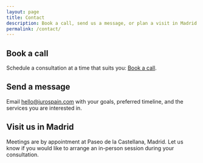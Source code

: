 ```yaml
---
layout: page
title: Contact
description: Book a call, send us a message, or plan a visit in Madrid.
permalink: /contact/
---
```


## Book a call

Schedule a consultation at a time that suits you: [Book a call](https://calendly.com/YOUR-CALENDLY).

## Send a message

Email [hello@jurospain.com](mailto:hello@jurospain.com) with your goals, preferred timeline, and the services you are interested in.

## Visit us in Madrid

Meetings are by appointment at Paseo de la Castellana, Madrid. Let us know if you would like to arrange an in-person session during your consultation.
